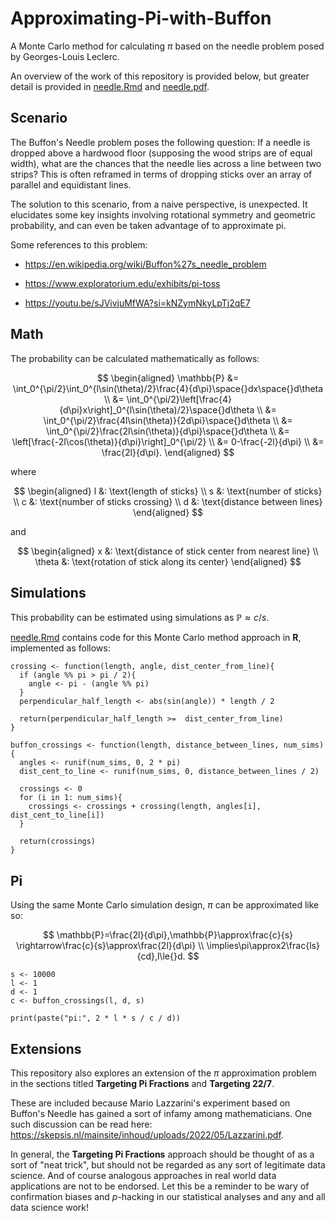 # Approximating-Pi-with-Buffon
A Monte Carlo method for calculating $\pi$ based on the needle problem posed by Georges-Louis Leclerc.

An overview of the work of this repository is provided below, but greater detail is provided in [needle.Rmd](needle.Rmd) and [needle.pdf](needle.pdf).

## Scenario

The Buffon's Needle problem poses the following question: If a needle is dropped
above a hardwood floor (supposing the wood strips are of equal width), what are
the chances that the needle lies across a line between two strips? This is
often reframed in terms of dropping sticks over an array of parallel and
equidistant lines.

The solution to this scenario, from a naive perspective, is unexpected. It
elucidates some key insights involving rotational symmetry and geometric
probability, and can even be taken advantage of to approximate pi.

Some references to this problem:

- https://en.wikipedia.org/wiki/Buffon%27s_needle_problem

- https://www.exploratorium.edu/exhibits/pi-toss

- https://youtu.be/sJVivjuMfWA?si=kNZymNkyLpTj2qE7

## Math

The probability can be calculated mathematically as follows:

$$
\begin{aligned}
\mathbb{P} &= \int_0^{\pi/2}\int_0^{l\sin(\theta)/2}\frac{4}{d\pi}\space{}dx\space{}d\theta \\
&= \int_0^{\pi/2}\left[\frac{4}{d\pi}x\right]_0^{l\sin(\theta)/2}\space{}d\theta \\
&= \int_0^{\pi/2}\frac{4l\sin(\theta)}{2d\pi}\space{}d\theta \\
&= \int_0^{\pi/2}\frac{2l\sin(\theta)}{d\pi}\space{}d\theta \\
&= \left[\frac{-2l\cos(\theta)}{d\pi}\right]_0^{\pi/2} \\
&= 0-\frac{-2l}{d\pi} \\
&= \frac{2l}{d\pi}.
\end{aligned}
$$

where

$$
\begin{aligned}
l &: \text{length of sticks} \\
s &: \text{number of sticks} \\
c &: \text{number of sticks crossing} \\
d &: \text{distance between lines}
\end{aligned}
$$

and

$$
\begin{aligned}
x &: \text{distance of stick center from nearest line} \\
\theta &: \text{rotation of stick along its center}
\end{aligned}
$$

## Simulations

This probability can be estimated using simulations as $\mathbb{P}\approx{}c/s$.

[needle.Rmd](needle.Rmd) contains code for this Monte Carlo method approach in **R**, implemented as follows:

```{r}
crossing <- function(length, angle, dist_center_from_line){
  if (angle %% pi > pi / 2){
    angle <- pi - (angle %% pi)
  }
  perpendicular_half_length <- abs(sin(angle)) * length / 2
  
  return(perpendicular_half_length >=  dist_center_from_line)
}
```

```{r}
buffon_crossings <- function(length, distance_between_lines, num_sims){
  angles <- runif(num_sims, 0, 2 * pi)
  dist_cent_to_line <- runif(num_sims, 0, distance_between_lines / 2)
  
  crossings <- 0
  for (i in 1: num_sims){
    crossings <- crossings + crossing(length, angles[i], dist_cent_to_line[i])
  }
  
  return(crossings)
}
```

## Pi

Using the same Monte Carlo simulation design, $\pi$ can be approximated like so:

$$
\mathbb{P}=\frac{2l}{d\pi},\mathbb{P}\approx\frac{c}{s}
\rightarrow\frac{c}{s}\approx\frac{2l}{d\pi} \\
\implies\pi\approx2\frac{ls}{cd},l\le{}d.
$$

```{r}
s <- 10000
l <- 1
d <- 1
c <- buffon_crossings(l, d, s)

print(paste("pi:", 2 * l * s / c / d))
```

## Extensions

This repository also explores an extension of the $\pi$ approximation problem in the sections titled **Targeting Pi Fractions** and **Targeting 22/7**.

These are included because Mario Lazzarini's experiment based on Buffon's Needle has gained a sort of infamy among mathematicians.
One such discussion can be read here: https://skepsis.nl/mainsite/inhoud/uploads/2022/05/Lazzarini.pdf.

In general, the **Targeting Pi Fractions** approach should be thought of as a sort of "neat trick", but should not be regarded as any sort of legitimate data science.
And of course analogous approaches in real world data applications are not to be endorsed.
Let this be a reminder to be wary of confirmation biases and *p*-hacking in our statistical analyses and any and all data science work!
